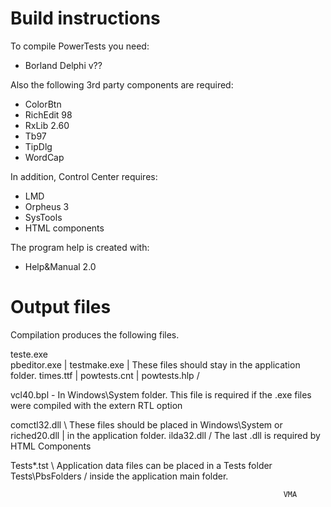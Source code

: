 
Build instructions
==================

To compile PowerTests you need:

- Borland Delphi v??

Also the following 3rd party components are required:

- ColorBtn
- RichEdit 98
- RxLib 2.60
- Tb97
- TipDlg
- WordCap

In addition, Control Center requires:

- LMD
- Orpheus 3
- SysTools
- HTML components

The program help is created with:

- Help&Manual 2.0


Output files
============

  Compilation produces the following files.

  teste.exe      \
  pbeditor.exe   |
  testmake.exe   |  These files should stay in the application folder.
  times.ttf      |
  powtests.cnt   |
  powtests.hlp   /

  vcl40.bpl      -  In Windows\System folder. This file is required if the .exe files
                    were compiled with the extern RTL option

  comctl32.dll   \  These files should be placed in Windows\System or
  riched20.dll   |  in the application folder.
  ilda32.dll     /  The last .dll is required by HTML Components

  Tests\*.tst        \  Application data files can be placed in a Tests folder
  Tests\PbsFolders   /  inside the application main folder.


                                                                 VMA


